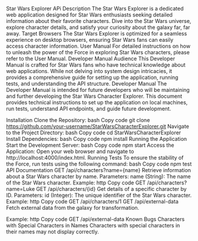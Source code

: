 Star Wars Explorer APi Description The Star Wars Explorer is a dedicated web application designed for Star Wars enthusiasts seeking detailed information about their favorite characters. Dive into the Star Wars universe, explore character details, and satisfy your curiosity about the galaxy far, far away.
Target Browsers The Star Wars Explorer is optimized for a seamless experience on desktop browsers, ensuring Star Wars fans can easily access character information.
User Manual For detailed instructions on how to unleash the power of the Force in exploring Star Wars characters, please refer to the User Manual.
Developer Manual Audience This Developer Manual is crafted for Star Wars fans who have technical knowledge about web applications. While not delving into system design intricacies, it provides a comprehensive guide for setting up the application, running tests, and understanding the API structure.
Developer Manual
The Developer Manual is intended for future developers who will be maintaining and further developing the Star Wars Character Explorer. This document provides technical instructions to set up the application on local machines, run tests, understand API endpoints, and guide future development.

Installation
Clone the Repository:
bash
Copy code
git clone https://github.com/your-username/StarWarsCharacterExplorer.git
Navigate to the Project Directory:
bash
Copy code
cd StarWarsCharacterExplorer
Install Dependencies:
bash
Copy code
npm install
Running the Application
Start the Development Server:
bash
Copy code
npm start
Access the Application:
Open your web browser and navigate to http://localhost:4000/index.html.
Running Tests
To ensure the stability of the Force, run tests using the following command:
bash
Copy code
npm test
API Documentation
GET /api/characters?name={name}
Retrieve information about a Star Wars character by name.
Parameters:
name (String): The name of the Star Wars character.
Example:
http
Copy code
GET /api/characters?name=Luke
GET /api/characters/{id}
Get details of a specific character by ID.
Parameters:
id (Integer): The unique identifier of the Star Wars character.
Example:
http
Copy code
GET /api/characters/1
GET /api/external-data
Fetch external data from the galaxy for transformation.

Example:
http
Copy code
GET /api/external-data
Known Bugs
Characters with Special Characters in Names
Characters with special characters in their names may not display correctly.

